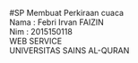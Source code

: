 #SP
Membuat Perkiraan cuaca
<br>
Nama : Febri Irvan FAIZIN
<br>
Nim : 2015150118
<br>
WEB SERVICE 
<br>
UNIVERSITAS SAINS AL-QURAN
